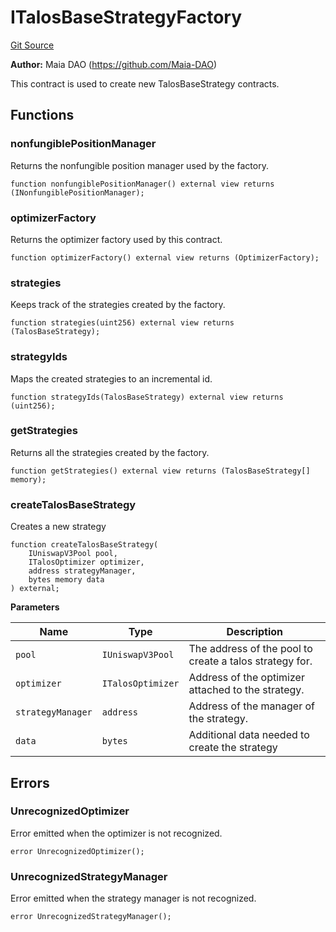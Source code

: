 # ITalosBaseStrategyFactory
[Git Source](https://github.com/Maia-DAO/test-env-V2/blob/84b5f9e8695c91ddb02f27bb3dfb1c652f55ced4/talos/interfaces/ITalosBaseStrategyFactory.sol)

**Author:**
Maia DAO (https://github.com/Maia-DAO)

This contract is used to create new TalosBaseStrategy contracts.


## Functions
### nonfungiblePositionManager

Returns the nonfungible position manager used by the factory.


```solidity
function nonfungiblePositionManager() external view returns (INonfungiblePositionManager);
```

### optimizerFactory

Returns the optimizer factory used by this contract.


```solidity
function optimizerFactory() external view returns (OptimizerFactory);
```

### strategies

Keeps track of the strategies created by the factory.


```solidity
function strategies(uint256) external view returns (TalosBaseStrategy);
```

### strategyIds

Maps the created strategies to an incremental id.


```solidity
function strategyIds(TalosBaseStrategy) external view returns (uint256);
```

### getStrategies

Returns all the strategies created by the factory.


```solidity
function getStrategies() external view returns (TalosBaseStrategy[] memory);
```

### createTalosBaseStrategy

Creates a new strategy


```solidity
function createTalosBaseStrategy(
    IUniswapV3Pool pool,
    ITalosOptimizer optimizer,
    address strategyManager,
    bytes memory data
) external;
```
**Parameters**

|Name|Type|Description|
|----|----|-----------|
|`pool`|`IUniswapV3Pool`|The address of the pool to create a talos strategy for.|
|`optimizer`|`ITalosOptimizer`|Address of the optimizer attached to the strategy.|
|`strategyManager`|`address`|Address of the manager of the strategy.|
|`data`|`bytes`|Additional data needed to create the strategy|


## Errors
### UnrecognizedOptimizer
Error emitted when the optimizer is not recognized.


```solidity
error UnrecognizedOptimizer();
```

### UnrecognizedStrategyManager
Error emitted when the strategy manager is not recognized.


```solidity
error UnrecognizedStrategyManager();
```


